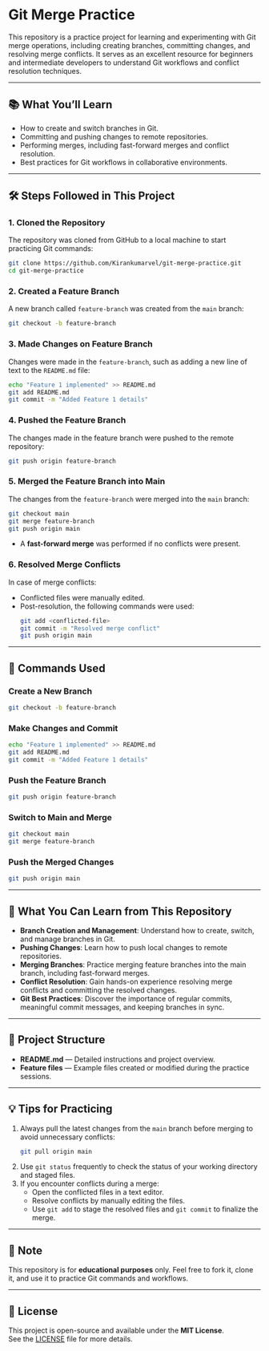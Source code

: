 # Git Merge Practice

This repository is a practice project for learning and experimenting with Git merge operations, including creating branches, committing changes, and resolving merge conflicts. It serves as an excellent resource for beginners and intermediate developers to understand Git workflows and conflict resolution techniques.

---

## 📚 What You’ll Learn
- How to create and switch branches in Git.
- Committing and pushing changes to remote repositories.
- Performing merges, including fast-forward merges and conflict resolution.
- Best practices for Git workflows in collaborative environments.

---

## 🛠 Steps Followed in This Project

### 1. **Cloned the Repository**
   The repository was cloned from GitHub to a local machine to start practicing Git commands:
   ```bash
   git clone https://github.com/Kirankumarvel/git-merge-practice.git
   cd git-merge-practice
   ```

### 2. **Created a Feature Branch**
   A new branch called `feature-branch` was created from the `main` branch:
   ```bash
   git checkout -b feature-branch
   ```

### 3. **Made Changes on Feature Branch**
   Changes were made in the `feature-branch`, such as adding a new line of text to the `README.md` file:
   ```bash
   echo "Feature 1 implemented" >> README.md
   git add README.md
   git commit -m "Added Feature 1 details"
   ```

### 4. **Pushed the Feature Branch**
   The changes made in the feature branch were pushed to the remote repository:
   ```bash
   git push origin feature-branch
   ```

### 5. **Merged the Feature Branch into Main**
   The changes from the `feature-branch` were merged into the `main` branch:
   ```bash
   git checkout main
   git merge feature-branch
   git push origin main
   ```
   - A **fast-forward merge** was performed if no conflicts were present.

### 6. **Resolved Merge Conflicts**
   In case of merge conflicts:
   - Conflicted files were manually edited.
   - Post-resolution, the following commands were used:
     ```bash
     git add <conflicted-file>
     git commit -m "Resolved merge conflict"
     git push origin main
     ```

---

## 🚀 Commands Used

### Create a New Branch
```bash
git checkout -b feature-branch
```

### Make Changes and Commit
```bash
echo "Feature 1 implemented" >> README.md
git add README.md
git commit -m "Added Feature 1 details"
```

### Push the Feature Branch
```bash
git push origin feature-branch
```

### Switch to Main and Merge
```bash
git checkout main
git merge feature-branch
```

### Push the Merged Changes
```bash
git push origin main
```

---

## 🎯 What You Can Learn from This Repository
- **Branch Creation and Management**: Understand how to create, switch, and manage branches in Git.
- **Pushing Changes**: Learn how to push local changes to remote repositories.
- **Merging Branches**: Practice merging feature branches into the main branch, including fast-forward merges.
- **Conflict Resolution**: Gain hands-on experience resolving merge conflicts and committing the resolved changes.
- **Git Best Practices**: Discover the importance of regular commits, meaningful commit messages, and keeping branches in sync.

---

## 📂 Project Structure
- **README.md** — Detailed instructions and project overview.
- **Feature files** — Example files created or modified during the practice sessions.

---

## 💡 Tips for Practicing
1. Always pull the latest changes from the `main` branch before merging to avoid unnecessary conflicts:
   ```bash
   git pull origin main
   ```
2. Use `git status` frequently to check the status of your working directory and staged files.
3. If you encounter conflicts during a merge:
   - Open the conflicted files in a text editor.
   - Resolve conflicts by manually editing the files.
   - Use `git add` to stage the resolved files and `git commit` to finalize the merge.

---

## 📢 Note
This repository is for **educational purposes** only. Feel free to fork it, clone it, and use it to practice Git commands and workflows.

---

## 📜 License
This project is open-source and available under the **MIT License**.  
See the [LICENSE](LICENSE) file for more details.

